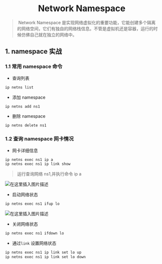 <h1 align = "center">Network Namespace</h1>

> ​ Network Namespace 是实现网络虚拟化的重要功能，它能创建多个隔离的网络空间，它们有独自的网络栈信息。不管是虚拟机还是容器，运行的时候仿佛自己就在独立的网络中。

## 1. namespace 实战

### 1.1 常用 namespace 命令

- 查询列表

```bash
ip netns list
```

- 添加 namespace

```bash
ip netns add ns1
```

- 删除 namespace

```bash
ip netns delete ns1
```

### 1.2 查询 namespace 网卡情况

- 网卡详细信息

```bash
ip netns exec ns1 ip a
ip netns exec ns1 ip link show
```

> 运行查询网络 ns1,并执行命令 ip a

![在这里插入图片描述](https://img-blog.csdnimg.cn/f2666f1e3d4e4bdabc26f6c4b3d31d40.png)

- 启动网络状态

```bash
ip netns exec ns1 ifup lo
```

![在这里插入图片描述](https://img-blog.csdnimg.cn/bc1f3bd0dae74966b64141921fae7f9a.png)

- 关闭网络状态

```bash
ip netns exec ns1 ifdown lo
```

- 通过`link` 设置网络状态

```bash
ip netns exec ns1 ip link set lo up
ip netns exec ns1 ip link set lo down
```
